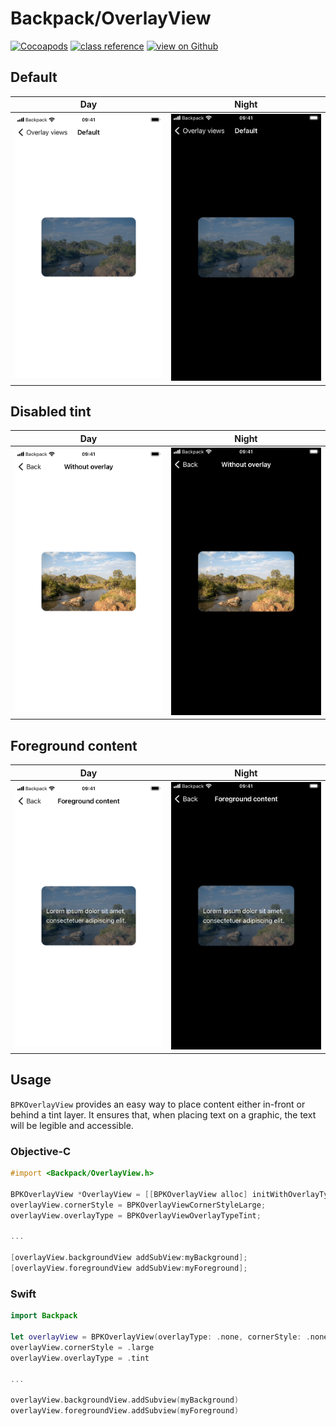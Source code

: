 # Backpack/OverlayView

[![Cocoapods](https://img.shields.io/cocoapods/v/Backpack.svg?style=flat)](https://cocoapods.org/pods/Backpack)
[![class reference](https://img.shields.io/badge/Class%20reference-iOS-blue)](https://backpack.github.io/ios/versions/latest/uikit/Classes/BPKOverlayView.html)
[![view on Github](https://img.shields.io/badge/Source%20code-GitHub-lightgrey)](https://github.com/Skyscanner/backpack-ios/tree/main/Backpack/OverlayView)

## Default

| Day | Night |
| --- | --- |
| <img src="https://raw.githubusercontent.com/Skyscanner/backpack-ios/main/screenshots/iPhone%208-overlay-view___default_lm.png" alt="" width="375" /> |<img src="https://raw.githubusercontent.com/Skyscanner/backpack-ios/main/screenshots/iPhone%208-overlay-view___default_dm.png" alt="" width="375" /> |

## Disabled tint

| Day | Night |
| --- | --- |
| <img src="https://raw.githubusercontent.com/Skyscanner/backpack-ios/main/screenshots/iPhone%208-overlay-view___overlay-type-none_lm.png" alt="" width="375" /> |<img src="https://raw.githubusercontent.com/Skyscanner/backpack-ios/main/screenshots/iPhone%208-overlay-view___overlay-type-none_dm.png" alt="" width="375" /> |

## Foreground content

| Day | Night |
| --- | --- |
| <img src="https://raw.githubusercontent.com/Skyscanner/backpack-ios/main/screenshots/iPhone%208-overlay-view___foreground-content_lm.png" alt="" width="375" /> |<img src="https://raw.githubusercontent.com/Skyscanner/backpack-ios/main/screenshots/iPhone%208-overlay-view___foreground-content_dm.png" alt="" width="375" /> |


## Usage

`BPKOverlayView` provides an easy way to place content either in-front or behind a tint layer. It ensures that, when placing text on a graphic, the text will be legible and accessible.

### Objective-C

```objective-c
#import <Backpack/OverlayView.h>

BPKOverlayView *OverlayView = [[BPKOverlayView alloc] initWithOverlayType:BPKOverlayViewOverlayTypeNone cornerStyle:BPKOverlayViewCornerStyleNone];
overlayView.cornerStyle = BPKOverlayViewCornerStyleLarge;
overlayView.overlayType = BPKOverlayViewOverlayTypeTint;

...

[overlayView.backgroundView addSubView:myBackground];
[overlayView.foregroundView addSubView:myForeground];
```

### Swift

```swift
import Backpack

let overlayView = BPKOverlayView(overlayType: .none, cornerStyle: .none)
overlayView.cornerStyle = .large
overlayView.overlayType = .tint

...

overlayView.backgroundView.addSubview(myBackground)
overlayView.foregroundView.addSubview(myForeground)
```
